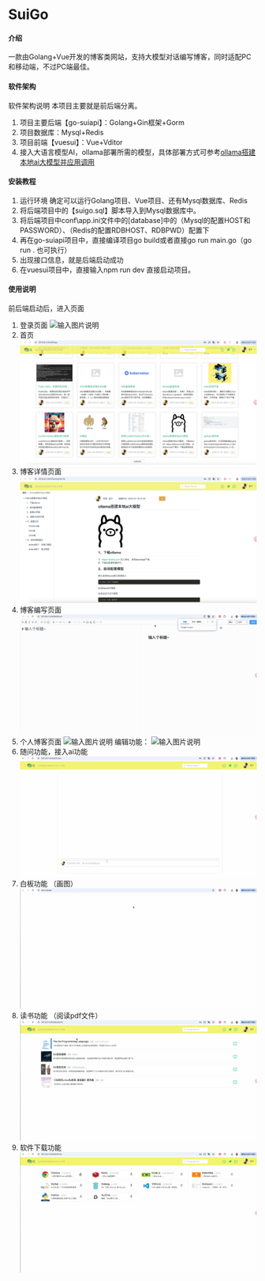 # SuiGo

#### 介绍
一款由Golang+Vue开发的博客类网站，支持大模型对话编写博客，同时适配PC和移动端，不过PC端最佳。

#### 软件架构
软件架构说明
本项目主要就是前后端分离。
1.  项目主要后端【go-suiapi】：Golang+Gin框架+Gorm
2.  项目数据库：Mysql+Redis
3.  项目前端【vuesui】：Vue+Vditor
4.  接入大语言模型AI，ollama部署所需的模型，具体部署方式可参考[ollama搭建本地ai大模型并应用调用](https://www.cnblogs.com/ggtop/p/18368333) 


#### 安装教程

1.  运行环境
    确定可以运行Golang项目、Vue项目、还有Mysql数据库、Redis
2.  将后端项目中的【suigo.sql】脚本导入到Mysql数据库中。
3.  将后端项目中conf\app.ini文件中的[database]中的（Mysql的配置HOST和PASSWORD）、（Redis的配置RDBHOST、RDBPWD）配置下
4.  再在go-suiapi项目中，直接编译项目go build或者直接go run main.go（go run . 也可执行）
5.  出现接口信息，就是后端启动成功
6.  在vuesui项目中，直接输入npm run dev 直接启动项目。


#### 使用说明
前后端启动后，进入页面
1.  登录页面
![输入图片说明](https://foruda.gitee.com/images/1741597475295167159/62119e22_4809067.png "屏幕截图")
2.  首页
![输入图片说明](image/WeChat64b023297026c51cbec4d58dd0a2b101.jpg)
3.  博客详情页面
![输入图片说明](image/optionsimage.png)
4.  博客编写页面
![输入图片说明](image/Untitled1.gif)
5.  个人博客页面
![输入图片说明](image/Untitled3.gif)
编辑功能：
![输入图片说明](image/%E6%88%91%E7%9A%84%E4%BF%AE%E6%94%B9.gif)
6.  随问功能，接入ai功能
![输入图片说明](image/Untitled4.gif)
7.  白板功能 （画图）
![输入图片说明](image/%E7%99%BD%E6%9D%BF.gif)
8.  读书功能 （阅读pdf文件）
![输入图片说明](image/%E8%AF%BB%E4%B9%A6.gif)
9.  软件下载功能
![输入图片说明](image/%E8%BD%AF%E4%BB%B6.gif)


